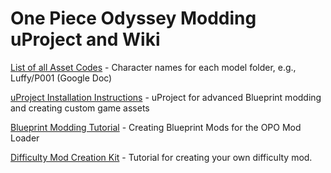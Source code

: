# One Piece Odyssey Modding uProject and Wiki



 
[List of all Asset Codes](https://docs.google.com/spreadsheets/d/14LW2IcCvk6p5mmty0jJ5BD6R1ops_GUaP_9FHF0NiCI/) - Character names for each model folder, e.g., Luffy/P001 (Google Doc)


[uProject Installation Instructions](https://github.com/narknon/OnePieceOdysseyModding/wiki/uProject-Installation) - uProject for advanced Blueprint modding and creating custom game assets


[Blueprint Modding Tutorial](https://github.com/narknon/OnePieceOdysseyModding/wiki/Mod-Loader-Mod-Creation) - Creating Blueprint Mods for the OPO Mod Loader


[Difficulty Mod Creation Kit](https://github.com/narknon/OnePieceOdysseyModding/wiki/Difficulty-Mod-Creation-Kit) - Tutorial for creating your own difficulty mod.
